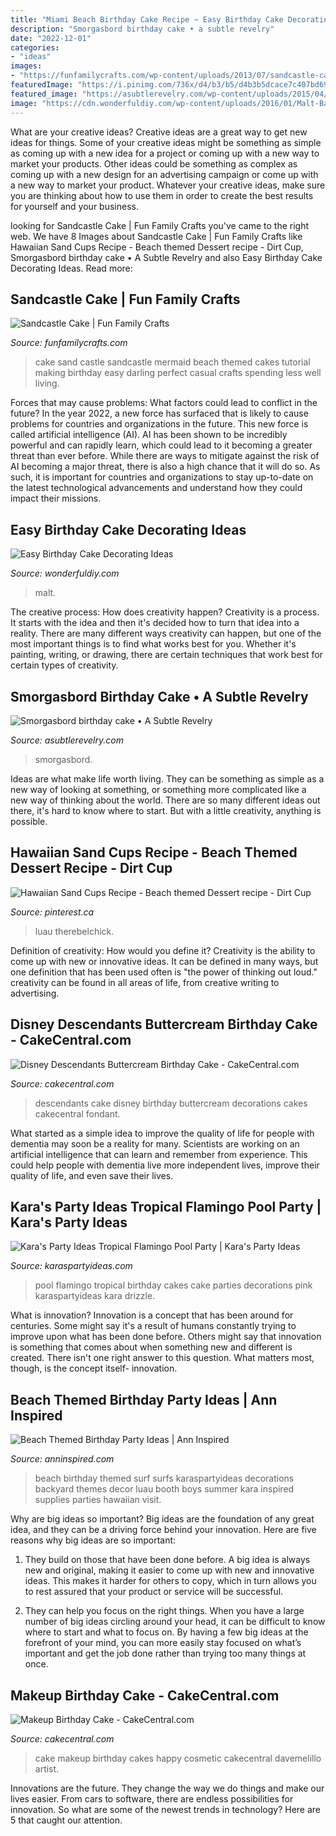 ```yaml
---
title: "Miami Beach Birthday Cake Recipe ~ Easy Birthday Cake Decorating Ideas"
description: "Smorgasbord birthday cake • a subtle revelry"
date: "2022-12-01"
categories:
- "ideas"
images:
- "https://funfamilycrafts.com/wp-content/uploads/2013/07/sandcastle-cake.jpg"
featuredImage: "https://i.pinimg.com/736x/d4/b3/b5/d4b3b5dcace7c407bd69a898202f2bf9.jpg"
featured_image: "https://asubtlerevelry.com/wp-content/uploads/2015/04/smorgish-cake-cut.jpg"
image: "https://cdn.wonderfuldiy.com/wp-content/uploads/2016/01/Malt-Ball-Cake.jpg"
---
```



What are your creative ideas?
Creative ideas are a great way to get new ideas for things. Some of your creative ideas might be something as simple as coming up with a new idea for a project or coming up with a new way to market your products. Other ideas could be something as complex as coming up with a new design for an advertising campaign or come up with a new way to market your product. Whatever your creative ideas, make sure you are thinking about how to use them in order to create the best results for yourself and your business.

	

		
looking for Sandcastle Cake | Fun Family Crafts you've came to the right web. We have 8 Images about Sandcastle Cake | Fun Family Crafts like Hawaiian Sand Cups Recipe - Beach themed Dessert recipe - Dirt Cup, Smorgasbord birthday cake • A Subtle Revelry and also Easy Birthday Cake Decorating Ideas. Read more:
		
    
## Sandcastle Cake | Fun Family Crafts

<img loading=lazy src="https://funfamilycrafts.com/wp-content/uploads/2013/07/sandcastle-cake.jpg" onerror="this.onerror=null;this.src='https://tse1.mm.bing.net/th?id=OIP.Cf7dyBOpvKvT30x0nULFuAHaE8&amp;pid=15.1';" alt="Sandcastle Cake | Fun Family Crafts">

_Source: funfamilycrafts.com_

>cake sand castle sandcastle mermaid beach themed cakes tutorial making birthday easy darling perfect casual crafts spending less well living. 

	

Forces that may cause problems: What factors could lead to conflict in the future?
In the year 2022, a new force has surfaced that is likely to cause problems for countries and organizations in the future. This new force is called artificial intelligence (AI). AI has been shown to be incredibly powerful and can rapidly learn, which could lead to it becoming a greater threat than ever before. While there are ways to mitigate against the risk of AI becoming a major threat, there is also a high chance that it will do so. As such, it is important for countries and organizations to stay up-to-date on the latest technological advancements and understand how they could impact their missions.

    
## Easy Birthday Cake Decorating Ideas

<img loading=lazy src="https://cdn.wonderfuldiy.com/wp-content/uploads/2016/01/Malt-Ball-Cake.jpg" onerror="this.onerror=null;this.src='https://tse2.mm.bing.net/th?id=OIP.aGsQ7TorsWlisRh7Yg8ywAHaKt&amp;pid=15.1';" alt="Easy Birthday Cake Decorating Ideas">

_Source: wonderfuldiy.com_

>malt. 

	

The creative process: How does creativity happen?
Creativity is a process. It starts with the idea and then it's decided how to turn that idea into a reality. There are many different ways creativity can happen, but one of the most important things is to find what works best for you. Whether it's painting, writing, or drawing, there are certain techniques that work best for certain types of creativity.

    
## Smorgasbord Birthday Cake • A Subtle Revelry

<img loading=lazy src="https://asubtlerevelry.com/wp-content/uploads/2015/04/smorgish-cake-cut.jpg" onerror="this.onerror=null;this.src='https://tse1.mm.bing.net/th?id=OIP.0_kJe-eeRKwFSvhQqEY7kAHaLI&amp;pid=15.1';" alt="Smorgasbord birthday cake • A Subtle Revelry">

_Source: asubtlerevelry.com_

>smorgasbord. 

	

Ideas are what make life worth living. They can be something as simple as a new way of looking at something, or something more complicated like a new way of thinking about the world. There are so many different ideas out there, it's hard to know where to start. But with a little creativity, anything is possible.

    
## Hawaiian Sand Cups Recipe - Beach Themed Dessert Recipe - Dirt Cup

<img loading=lazy src="https://i.pinimg.com/736x/d4/b3/b5/d4b3b5dcace7c407bd69a898202f2bf9.jpg" onerror="this.onerror=null;this.src='https://tse3.mm.bing.net/th?id=OIP.Ple2smpGKgRVi3EsqGcmggHaRb&amp;pid=15.1';" alt="Hawaiian Sand Cups Recipe - Beach themed Dessert recipe - Dirt Cup">

_Source: pinterest.ca_

>luau therebelchick. 

	

Definition of creativity: How would you define it?
Creativity is the ability to come up with new or innovative ideas. It can be defined in many ways, but one definition that has been used often is "the power of thinking out loud." creativity can be found in all areas of life, from creative writing to advertising.

    
## Disney Descendants Buttercream Birthday Cake - CakeCentral.com

<img loading=lazy src="https://cdn001.cakecentral.com/gallery/2016/09/900_disney-descendants-buttercream-birthday-cake-670243yNWaq.jpg" onerror="this.onerror=null;this.src='https://tse3.mm.bing.net/th?id=OIP.Y-fpifDLyiMTZSQDhgsL5gHaJz&amp;pid=15.1';" alt="Disney Descendants Buttercream Birthday Cake - CakeCentral.com">

_Source: cakecentral.com_

>descendants cake disney birthday buttercream decorations cakes cakecentral fondant. 

	

What started as a simple idea to improve the quality of life for people with dementia may soon be a reality for many. Scientists are working on an artificial intelligence that can learn and remember from experience. This could help people with dementia live more independent lives, improve their quality of life, and even save their lives.

    
## Kara&#039;s Party Ideas Tropical Flamingo Pool Party | Kara&#039;s Party Ideas

<img loading=lazy src="http://karaspartyideas.com/wp-content/uploads/2018/04/Tropical-Flamingo-Pool-Party-via-Karas-Party-Ideas-KarasPartyIdeas.com13.jpg" onerror="this.onerror=null;this.src='https://tse3.mm.bing.net/th?id=OIP.SnczHhViMESLTHz7iF8cUgHaLH&amp;pid=15.1';" alt="Kara&#039;s Party Ideas Tropical Flamingo Pool Party | Kara&#039;s Party Ideas">

_Source: karaspartyideas.com_

>pool flamingo tropical birthday cakes cake parties decorations pink karaspartyideas kara drizzle. 

	

What is innovation?
Innovation is a concept that has been around for centuries. Some might say it's a result of humans constantly trying to improve upon what has been done before. Others might say that innovation is something that comes about when something new and different is created. There isn't one right answer to this question. What matters most, though, is the concept itself- innovation.

    
## Beach Themed Birthday Party Ideas | Ann Inspired

<img loading=lazy src="http://anninspired.com/wp-content/uploads/2019/04/surfs-up-beach-birthday-party-1.jpg" onerror="this.onerror=null;this.src='https://tse3.mm.bing.net/th?id=OIP.bNKAZ8onDwkVunAx6ncyOAHaLI&amp;pid=15.1';" alt="Beach Themed Birthday Party Ideas | Ann Inspired">

_Source: anninspired.com_

>beach birthday themed surf surfs karaspartyideas decorations backyard themes decor luau booth boys summer kara inspired supplies parties hawaiian visit. 

	

Why are big ideas so important?
Big ideas are the foundation of any great idea, and they can be a driving force behind your innovation. Here are five reasons why big ideas are so important:
1. They build on those that have been done before. A big idea is always new and original, making it easier to come up with new and innovative ideas. This makes it harder for others to copy, which in turn allows you to rest assured that your product or service will be successful.

2. They can help you focus on the right things. When you have a large number of big ideas circling around your head, it can be difficult to know where to start and what to focus on. By having a few big ideas at the forefront of your mind, you can more easily stay focused on what’s important and get the job done rather than trying too many things at once.

    
## Makeup Birthday Cake - CakeCentral.com

<img loading=lazy src="https://cdn001.cakecentral.com/gallery/2016/10/900_makeup-birthday-cake-13499ZUINQ.jpg" onerror="this.onerror=null;this.src='https://tse2.mm.bing.net/th?id=OIP.sipyVXIUaxl3Y7Ynpm2vbAHaJ4&amp;pid=15.1';" alt="Makeup Birthday Cake - CakeCentral.com">

_Source: cakecentral.com_

>cake makeup birthday cakes happy cosmetic cakecentral davemelillo artist. 

	

Innovations are the future. They change the way we do things and make our lives easier. From cars to software, there are endless possibilities for innovation. So what are some of the newest trends in technology? Here are 5 that caught our attention.

